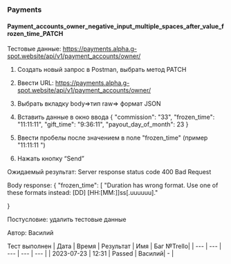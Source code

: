 ### Payments
#### Payment_accounts_owner_negative_input_multiple_spaces_after_value_frozen_time_PATCH

Тестовые данные: https://payments.alpha.g-spot.website/api/v1/payment_accounts/owner/


1. Создать новый запрос в Postman, выбрать метод PATCH

2. Ввести URL: https://payments.alpha.g-spot.website/api/v1/payment_accounts/owner/

3. Выбрать вкладку body=>тип raw=> формат JSON

4. Вставить данные в окно ввода
{
  "commission": "33",
  "frozen_time": "11:11:11",
  "gift_time": "9:36:11",
  "payout_day_of_month": 23
}

5. Ввести пробелы после значением в поле "frozen_time" (пример "11:11:11     ")

6. Нажать кнопку “Send”

Ожидаемый результат: Server response status code 400 Bad Request


Body response:
{
    "frozen_time": [
        "Duration has wrong format. Use one of these formats instead: [DD] [HH:[MM:]]ss[.uuuuuu]."
    
}

Постусловие: удалить тестовые данные

Автор: Василий

Тест выполнен
|     Дата    | Время | Результат |   Имя  | Баг №Trello|
|     ---     |  ---  |    ---    |   ---  |    ---     |
|  2023-07-23 | 12:31 |   Passed  | Василий|     -      | 